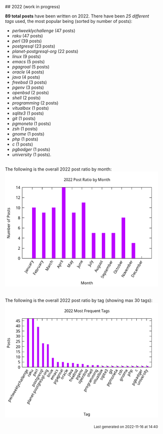<a name="2022" />
## 2022 (work in progress)

**89 total posts** have been written on 2022.
There have been *25 different tags* used, the most
popular being (sorted by number of posts):
 
- *perlweeklychallenge* (47 posts)  
- *raku* (47 posts)  
- *perl* (39 posts)  
- *postgresql* (23 posts)  
- *planet-postgresql-org* (22 posts)  
- *linux* (9 posts)  
- *emacs* (5 posts)  
- *pgagroal* (5 posts)  
- *oracle* (4 posts)  
- *java* (4 posts)  
- *freebsd* (3 posts)  
- *pgenv* (3 posts)  
- *openbsd* (2 posts)  
- *shell* (2 posts)  
- *programming* (2 posts)  
- *vitualbox* (1 posts)  
- *sqlite3* (1 posts)  
- *git* (1 posts)  
- *pgmoneta* (1 posts)  
- *zsh* (1 posts)  
- *gnome* (1 posts)  
- *php* (1 posts)  
- *c* (1 posts)  
- *pgbadger* (1 posts)  
- *university* (1 posts).<br/>
<br/>
The following is the overall 2022 post ratio by month:
<br/>
    <center>
      <img src="/images/stats/2022-months.png" alt="2022 post ratio per month" />
    </center>
<br/>

<br/>
The following is the overall 2022 post ratio by tag (showing max 30 tags):
<br/>
  <center>
    <img src="/images/stats/2022-tags.png" alt="2022 post ratio per tag" />
  </center>
<br/>

<div align="right">
<small>
Last generated on 2022-11-16 at 14:40
</small>
</div>

<br/>
